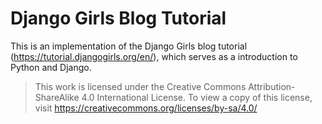 # Django Girls Blog Tutorial

This is an implementation of the Django Girls blog tutorial (<https://tutorial.djangogirls.org/en/>), which serves as a introduction to Python and Django.
>This work is licensed under the Creative Commons Attribution-ShareAlike 4.0 International License. To view a copy of this license, visit <https://creativecommons.org/licenses/by-sa/4.0/>

